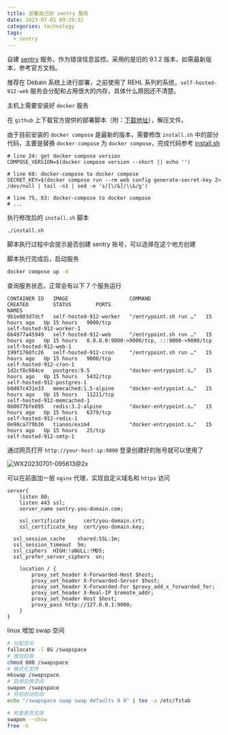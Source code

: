 ```yaml
---
title: 部署自己的 sentry 服务
date: 2023-07-01 09:29:32
categories: technology
tags:
  - sentry
---
```




自建 [sentry](https://sentry.io) 服务，作为错误信息监控。采用的是旧的 9.1.2 版本，如需最新版本，参考官方文档。

<!-- more -->

推荐在 Debain 系统上进行部署，之前使用了 REHL 系列的系统，`self-hosted-912-web`  服务会分配和占用很大的内存，具体什么原因还不清楚。



主机上需要安装好 `docker` 服务



在 `github` 上下载官方提供的部署脚本（附：[下载地址](https://github.com/getsentry/self-hosted/archive/refs/tags/9.1.2.zip)），解压文件。



由于目前安装的 `docker compose` 是最新的版本，需要修改 `install.sh` 中的部分代码，主要是替换 `docker-compose` 为 `docker compose`，完成代码参考 [install.sh](https://gist.github.com/xiusl/ea846430ab10561ddb5b569409186568)

```shell
# line 24: get docker compose version
COMPOSE_VERSION=$(docker compose version --short || echo '')

# line 68: docker-compose to docker compose
SECRET_KEY=$(docker compose run --rm web config generate-secret-key 2> /dev/null | tail -n1 | sed -e 's/[\/&]/\\&/g')

# line 75, 83: docker-compose to docker compose
# ...
```



执行修改后的 `install.sh` 脚本

```shell
./install.sh
```

脚本执行过程中会提示是否创建 sentry 账号，可以选择在这个地方创建



脚本执行完成后，启动服务

```sh
docker compose up -d
```



查询服务状态，正常会有以下 7 个服务运行

```
CONTAINER ID   IMAGE                    COMMAND                  CREATED        STATUS        PORTS                                       NAMES
9b1e803d7dcf   self-hosted-912-worker   "/entrypoint.sh run …"   15 hours ago   Up 15 hours   9000/tcp                                    self-hosted-912-worker-1
6b4977a45949   self-hosted-912-web      "/entrypoint.sh run …"   15 hours ago   Up 15 hours   0.0.0.0:9000->9000/tcp, :::9000->9000/tcp   self-hosted-912-web-1
199f1760fc26   self-hosted-912-cron     "/entrypoint.sh run …"   15 hours ago   Up 15 hours   9000/tcp                                    self-hosted-912-cron-1
1d2cf8c084ce   postgres:9.5             "docker-entrypoint.s…"   15 hours ago   Up 15 hours   5432/tcp                                    self-hosted-912-postgres-1
b0d87c431e33   memcached:1.5-alpine     "docker-entrypoint.s…"   15 hours ago   Up 15 hours   11211/tcp                                   self-hosted-912-memcached-1
0b0077bfe895   redis:3.2-alpine         "docker-entrypoint.s…"   15 hours ago   Up 15 hours   6379/tcp                                    self-hosted-912-redis-1
0e90ca779b36   tianon/exim4             "docker-entrypoint.s…"   15 hours ago   Up 15 hours   25/tcp                                      self-hosted-912-smtp-1
```



通过网页打开 `http://your-host-ip:9000` 登录创建好的账号就可以使用了

![WX20230701-095613@2x](//img-uss.likehub.top/uPic/2023-07-01/TANnbo-WX20230701-095613@2x.png)



可以在前面加一层 `nginx` 代理，实现自定义域名和 `https` 访问

```nginx
server{
	listen 80;
	listen 443 ssl;
	server_name sentry.you-domain.com;

	ssl_certificate      cert/you-domain.crt;
	ssl_certificate_key  cert/you-domain.key;

  ssl_session_cache    shared:SSL:1m;
  ssl_session_timeout  5m;
  ssl_ciphers  HIGH:!aNULL:!MD5;
  ssl_prefer_server_ciphers  on;

	location / {
		proxy_set_header X-Forwarded-Host $host;
		proxy_set_header X-Forwarded-Server $host;
		proxy_set_header X-Forwarded-For $proxy_add_x_forwarded_for;
		proxy_set_header X-Real-IP $remote_addr;
		proxy_set_header Host $host;
		proxy_pass http://127.0.0.1:9000;
	}
}
```



linux 增加 swap 空间

```sh
# 分配空间
fallocate -l 8G /swapspace
# 增加权限
chmod 600 /swapspace
# 格式化文件
mkswap /swapspace
# 启用交换空间
swapon /swapspace
# 开启自动启动
echo "/swapspace swap swap defaults 0 0" | tee -a /etc/fstab

# 检查是否生效
swapon --show
free -h
```



